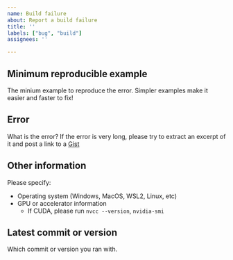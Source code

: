 ```yaml
---
name: Build failure
about: Report a build failure
title: ''
labels: ["bug", "build"]
assignees: ''

---
```


## Minimum reproducible example
The minium example to reproduce the error. Simpler examples make it easier and faster to fix!

## Error
What is the error? If the error is very long, please try to extract an excerpt of it and post a link to a [Gist](https://gist.github.com/)

## Other information
Please specify:
- Operating system (Windows, MacOS, WSL2, Linux, etc)
- GPU or accelerator information
    - If CUDA, please run `nvcc --version`, `nvidia-smi`

## Latest commit or version
Which commit or version you ran with.
